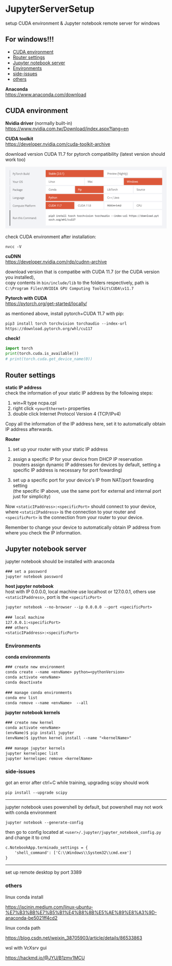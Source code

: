 # JupyterServerSetup
setup CUDA environment &amp; Jupyter notebook remote server for windows

## For windows!!!

* [ CUDA environment ](#cuda)
* [ Router settings ](#router)
* [ Jupyter notebook server ](#server)
* [ Environments ](#conda)
* [ side-issues](#issue)
* [ others](#other)

**Anaconda**\
https://www.anaconda.com/download

<a name="cuda"></a>
## CUDA environment

**Nvidia driver** (normally built-in)\
https://www.nvidia.com.tw/Download/index.aspx?lang=en

**CUDA toolkit**\
https://developer.nvidia.com/cuda-toolkit-archive

download version CUDA 11.7 for pytorch compatibility (latest version should work too)

<img src="https://github.com/doggydoggy0101/JupyterServerSetup/blob/main/pytorch.png" alt="image" width="800"/>

check CUDA environment after installation:

```shell
nvcc -V
```

**cuDNN**\
https://developer.nvidia.com/rdp/cudnn-archive

download version that is compatibe with CUDA 11.7 (or the CUDA version you installed),\
copy contents in ```bin/include/lib``` to the folders respectively, path is ```C:\Program Files\NVIDIA GPU Computing Toolkit\CUDA\v11.7```

**Pytorch with CUDA**\
https://pytorch.org/get-started/locally/

as mentioned above, install pytorch+CUDA 11.7 with pip:

```shell
pip3 install torch torchvision torchaudio --index-url https://download.pytorch.org/whl/cu117
```

**check!**
```python
import torch
print(torch.cuda.is_available())
# print(torch.cuda.get_device_name(0))
```


<a name="router"></a>
## Router settings
**static IP address**\
check the information of your static IP address by the following steps:


1. win+R type ncpa.cpl
2. right click ```<yourEthernet>``` properties
3. double click Internet Protocol Version 4 (TCP/IPv4) 

Copy all the information of the IP address here, set it to automatically obtain IP address afterwards.

**Router**

1. set up your router with your static IP address

2. assign a specific IP for your device from DHCP IP reservation\
   (routers assign dynamic IP addresses for devices by default, setting a specific IP address is necessary for port fowarding)

3. set up a specific port for your device's IP from NAT/port fowarding setting\
   (the specific IP above, use the same port for external and internal port just for simplicity)

Now ```<staticIPaddress>:<specificPort>``` should connect to your device, where ```<staticIPaddress>``` is the connection to your router and ```<specificPort>``` is the connection from your router to your device. 

Remember to change your device to automatically obtain IP address from where you check the IP information.


<a name="server"></a>
## Jupyter notebook server
jupyter notebook should be installed with anaconda

```shell
### set a password
jupyter notebook password
```

**host jupyter notebook**\
host with IP 0.0.0.0, local machine use localhost or 127.0.0.1, others use ```<staticIPaddress>```, port is the ```<specificPort>```

```shell
jupyter notebook --no-browser --ip 0.0.0.0 --port <specificPort>

### local machine
127.0.0.1:<specificPort>
### others
<staticIPaddress>:<specificPort>
```

<a name="conda"></a>
### Environments
**conda environments**
```shell
### create new environment
conda create --name <envName> python=<pythonVersion>
conda activate <envName>
conda deactivate

### manage conda environments
conda env list
conda remove --name <envName>  --all
```
**jupyter notebook kernels**
```shell
### create new kernel
conda activate <envName>
(envName)$ pip install jupyter
(envName)$ ipython kernel install --name "<kernelName>"

### manage jupyter kernels
jupyter kernelspec list
jupyter kernelspec remove <kernelName>
```


<a name="issue"></a>
### side-issues
got an error after ctrl+C while training, upgrading scipy should work
```shell
pip install --upgrade scipy
```
---
jupyter notebook uses powershell by default, but powershell may not work with conda environment
```
jupyter notebook --generate-config
```
then go to config located at ```<user>/.jupyter/jupyter_notebook_config.py``` and change it to cmd
```
c.NotebookApp.terminado_settings = {
    'shell_command': ['C:\\Windows\\System32\\cmd.exe']
}
```
---
set up remote desktop by port 3389


<a name="other"></a>
### others

linux conda install

https://jscinin.medium.com/linux-ubuntu-%E7%B3%BB%E7%B5%B1%E4%B8%8B%E5%AE%89%E8%A3%9D-anaconda-be5021ff4cd2

linux conda path

https://blog.csdn.net/weixin_38705903/article/details/86533863

wsl with VcXsrv gui

https://hackmd.io/@JYU/B1zmv1MCU

